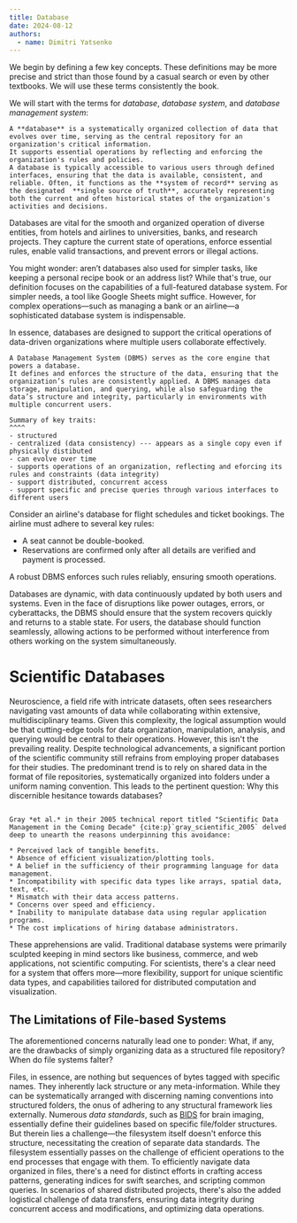 ```yaml
---
title: Database
date: 2024-08-12
authors:
  - name: Dimitri Yatsenko
---
```



We begin by defining a few key concepts.
These definitions may be more precise and strict than those found by a casual search or even by other textbooks.
We will use these terms consistently the book.

We will start with the terms for *database*, *database system*, and *database management system*:


```{card} Database 
A **database** is a systematically organized collection of data that evolves over time, serving as the central repository for an organization's critical information.
It supports essential operations by reflecting and enforcing the organization's rules and policies.
A database is typically accessible to various users through defined interfaces, ensuring that the data is available, consistent, and reliable. Often, it functions as the **system of record** serving as the designated  **single source of truth**, accurately representing both the current and often historical states of the organization's activities and decisions.
```

Databases are vital for the smooth and organized operation of diverse entities, from hotels and airlines to universities, banks, and research projects. They capture the current state of operations, enforce essential rules, enable valid transactions, and prevent errors or illegal actions.

You might wonder: aren’t databases also used for simpler tasks, like keeping a personal recipe book or an address list? While that's true, our definition focuses on the capabilities of a full-featured database system. For simpler needs, a tool like Google Sheets might suffice. However, for complex operations—such as managing a bank or an airline—a sophisticated database system is indispensable.

In essence, databases are designed to support the critical operations of data-driven organizations where multiple users collaborate effectively.

```{card} Database Management System (DBMS)
A Database Management System (DBMS) serves as the core engine that powers a database.
It defines and enforces the structure of the data, ensuring that the organization’s rules are consistently applied. A DBMS manages data storage, manipulation, and querying, while also safeguarding the data’s structure and integrity, particularly in environments with multiple concurrent users.

Summary of key traits:
^^^^
- structured
- centralized (data consistency) --- appears as a single copy even if physically distibuted
- can evolve over time 
- supports operations of an organization, reflecting and eforcing its rules and constraints (data integrity)
- support distributed, concurrent access 
- support specific and precise queries through various interfaces to different users
```

Consider an airline's database for flight schedules and ticket bookings. The airline must adhere to several key rules:

* A seat cannot be double-booked.
* Reservations are confirmed only after all details are verified and payment is processed.

A robust DBMS enforces such rules reliably, ensuring smooth operations.

Databases are dynamic, with data continuously updated by both users and systems. Even in the face of disruptions like power outages, errors, or cyberattacks, the DBMS should ensure that the system recovers quickly and returns to a stable state. For users, the database should function seamlessly, allowing actions to be performed without interference from others working on the system simultaneously. 

# Scientific Databases

Neuroscience, a field rife with intricate datasets, often sees researchers navigating vast amounts of data while collaborating within extensive, multidisciplinary teams.
Given this complexity, the logical assumption would be that cutting-edge tools for data organization, manipulation, analysis, and querying would be central to their operations.
However, this isn't the prevailing reality.
Despite technological advancements, a significant portion of the scientific community still refrains from employing proper databases for their studies.
The predominant trend is to rely on shared data in the format of file repositories, systematically organized into folders under a uniform naming convention.
This leads to the pertinent question: Why this discernible hesitance towards databases?

```{card} Reasons for scientists' reluctance to use databases

Gray *et al.* in their 2005 technical report titled "Scientific Data Management in the Coming Decade" {cite:p}`gray_scientific_2005` delved deep to unearth the reasons underpinning this avoidance:

* Perceived lack of tangible benefits.
* Absence of efficient visualization/plotting tools.
* A belief in the sufficiency of their programming language for data management.
* Incompatibility with specific data types like arrays, spatial data, text, etc.
* Mismatch with their data access patterns.
* Concerns over speed and efficiency.
* Inability to manipulate database data using regular application programs.
* The cost implications of hiring database administrators.
```

These apprehensions are valid.
Traditional database systems were primarily sculpted keeping in mind sectors like business, commerce, and web applications, not scientific computing.
For scientists, there's a clear need for a system that offers more—more flexibility, support for unique scientific data types, and capabilities tailored for distributed computation and visualization.

## The Limitations of File-based Systems

The aforementioned concerns naturally lead one to ponder: What, if any, are the drawbacks of simply organizing data as a structured file repository?
When do file systems falter?

Files, in essence, are nothing but sequences of bytes tagged with specific names.
They inherently lack structure or any meta-information.
While they can be systematically arranged with discerning naming conventions into structured folders, the onus of adhering to any structural framework lies externally.
Numerous *data standards*, such as [BIDS](https://bids.neuroimaging.io/) for brain imaging, essentially define their guidelines based on specific file/folder structures.
But therein lies a challenge—the filesystem itself doesn't enforce this structure, necessitating the creation of separate data standards.
The filesystem essentially passes on the challenge of efficient operations to the end processes that engage with them.
To efficiently navigate data organized in files, there's a need for distinct efforts in crafting access patterns, generating indices for swift searches, and scripting common queries.
In scenarios of shared distributed projects, there's also the added logistical challenge of data transfers, ensuring data integrity during concurrent access and modifications, and optimizing data operations.

